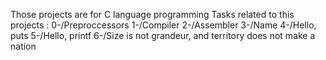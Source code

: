 Those projects are for C language programming
	Tasks related to this projects :
		0-/Preproccessors
		1-/Compiler
		2-/Assembler
		3-/Name
		4-/Hello, puts
		5-/Hello, printf
		6-/Size is not grandeur, and territory does not make a nation







